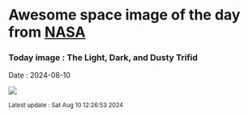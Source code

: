 
# Awesome space image of the day from [NASA](https://api.nasa.gov/)

### Today image : The Light, Dark, and Dusty Trifid
Date : 2024-08-10

![](https://apod.nasa.gov/apod/image/2408/M20OriginalLRGBHaO3S2_1024x735.jpg)

<small>Latest update : Sat Aug 10 12:26:53 2024</small>
        